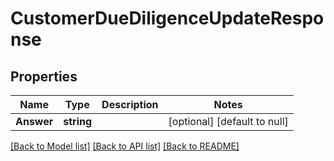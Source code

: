 # CustomerDueDiligenceUpdateResponse

## Properties
Name | Type | Description | Notes
------------ | ------------- | ------------- | -------------
**Answer** | **string** |  | [optional] [default to null]

[[Back to Model list]](../README.md#documentation-for-models) [[Back to API list]](../README.md#documentation-for-api-endpoints) [[Back to README]](../README.md)


